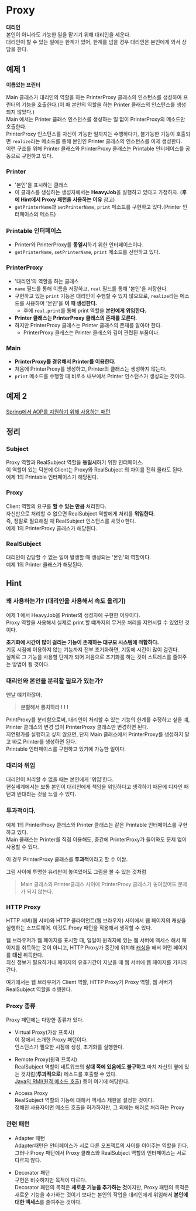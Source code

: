 # Proxy  

**대리인**   
본인이 아니라도 가능한 일을 맡기기 위해 대리인을 세운다.  
대리인이 할 수 있는 일에는 한계가 있어, 한계를 넘을 경우 대리인은 본인에게 와서 상담을 한다.  


## 예제 1

**이름있는 프린터**  

Main 클래스가 대리인의 역할을 하는 PrinterProxy 클래스의 인스턴스를 생성하여 프린터의 기능을 호출한다.(이 때 본인의 역할을 하는 Printer 클래스의 인스턴스를 생성되지 않았다.)  
Main 에서는 Printer 클래스 인스턴스를 생성하는 일 없이 PrinterProxy의 메소드만 호출한다.  
PrinterProxy 인스턴스를 자신이 가능한 일까지는 수행하다가, 불가능한 기능이 호출되면 ```realize```라는 메소드를 통해 본인인 Printer 클래스의 인스턴스를 이제 생성한다.  
이런 구조를 위해 Printer 클래스와 PrinterProxy 클래스는 Printable 인터페이스를 공동으로 구현하고 있다.  

### Printer 

* '본인'을 표시하는 클래스  
* 이 클래스를 생성하는 생성자에서는 **HeavyJob**을 실행하고 있다고 가정하자. (**후에 Hint에서 Proxy 패턴을 사용하는 이유** 참고)  
* ```getPrinterName```과 ```setPrinterName```, ```print``` 메소드를 구현하고 있다.(Printer 인터페이스의 메소드)  

### Printable 인터페이스  

* Printer와 PrinterProxy를 **동일시**하기 위한 인터페이스이다.  
* ```getPrinterName```, ```setPrinterName```, ```print``` 메소드를 선언하고 있다.  

### PrinterProxy  

* '대리인'의 역할을 하는 클래스  
* ```name``` 필드를 통해 이름을 저장하고, ```real``` 필드를 통해 '본인'을 저장한다.   
* 구현하고 있는 ```print``` 기능은 대리인이 수행할 수 있지 않으므로, ```realize```라는 메소드를 사용하여 '본인'을 **이 때 생성한다.**  
    * 후에 ```real.print```를 통해 print 역할을 **본인에게 위임한다.**  
* **Printer 클래스는 PrinterProxy 클래스의 존재를 모른다.**  
* 하지만 PrinterProxy 클래스는 Printer 클래스의 존재를 알아야 한다.  
    * PrinterProxy 클래스는 Printer 클래스와 깊이 관련된 부품이다.  

### Main

* **PrinterProxy를 경유해서 Printer를 이용한다.**  
* 처음에 PrinterProxy를 생성하고, Printer의 클래스는 생성하지 않는다.  
* ```print``` 메소드를 수행할 때 비로소 내부에서 Printer 인스턴스가 생성되는 것이다.  

## 예제 2   

[Spring에서 AOP를 지원하기 위해 사용하는 패턴](https://github.com/yeoseon/spring-study#%EB%8B%A4%EC%96%91%ED%95%9C-aop-%EA%B5%AC%ED%98%84-%EB%B0%A9%EB%B2%95)  


## 정리

### Subject

Proxy 역할과 RealSubject 역할을 **동일시**하기 위한 인터페이스.  
이 역할이 있는 덕분에 Client는 Proxy와 RealSubject 의 차이를 전혀 몰라도 된다.  
예제 1의 Printable 인터페이스가 해당된다.  

### Proxy

Client 역할의 요구를 **할 수 있는 만큼** 처리한다.  
자신만으로 처리할 수 없으면 RealSubject 역할에게 처리를 **위임한다.**  
즉, 정말로 필요해질 때 RealSubject 인스턴스를 새엇ㅇ한다.  
예제 1의 PrinterProxy 클래스가 해당된다.  

### RealSubject  

대리인이 감당할 수 없는 일이 발생할 때 생성되는 '본인'의 역할이다.  
예제 1의 Printer 클래스가 해당된다.  

## Hint

### 왜 사용하는가? (대리인을 사용해서 **속도 올리기**)  

예제 1 에서 HeavyJob을 Printer의 생성자에 구현한 이유이다.  
Proxy 역할을 사용해서 실제로 print 할 떄까지의 무거운 처리를 지연시킬 수 있었던 것이다.  

**초기화에 시간이 많이 걸리는 기능이 존재하는 대규모 시스템에 적합하다.**  
기동 시점에 이용하지 않는 기능까지 전부 초기화하면, 기동에 시간이 많이 걸린다.  
실제로 그 기능을 사용할 단계가 되어 처음으로 초기화를 하는 것이 스트레스를 줄여주는 방법이 될 것이다.  

### 대리인와 본인을 분리할 필요가 있는가?  

맨날 얘기하잖아. 
> **분할해서 통치하라 ! ! !**  

PrintProxy를 분리함으로써, 대리인이 처리할 수 있는 기능의 한계를 수정하고 싶을 떄, Printer 클래스의 변경 없이 PrinterProxy 클래스만 변경하면 된다.  
지연평가를 실행하고 싶지 않으면, 단지 Main 클래스에서 PrinterProxy를 생성하지 말고 바로 Printer를 생성하면 된다.  
Printable 인터페이스를 구현하고 있기에 가능한 일이다.  

### 대리와 위임  

대리인이 처리할 수 없을 때는 본인에게 '위임'한다.  
현실세계에서는 보통 본인이 대리인에게 책임을 위임하다고 생각하기 때문에 디자인 패턴과 반대라는 것을 느낄 수 있다.  

### 투과적이다.  

예제 1의 PrinterProxy 클래스와 Printer 클래스는 같은 Printable 인터페이스를 구현하고 있다.  
Main 클래스는 Printer를 직접 이용해도, 중간에 PrinterProxy가 들어와도 문제 없이 사용할 수 있다.  

이 경우 PrinterProxy 클래스를 **투과적**이라고 할 수 이싿.  

그림 사이에 투명한 유리판이 놓여있어도 그림을 볼 수 있는 것처럼  
> Main 클래스와 Printer클래스 사이에 PrinterProxy 클래스가 놓여있어도 문제가 되지 않는다.  

### HTTP Proxy  

HTTP 서버(웹 서버)와 HTTP 클라이언트(웹 브라우저) 사이에서 웹 페이지의 캐싱을 실행하는 소프트웨어. 이것도 Proxy 패턴을 적용해서 생각할 수 있다.  

웹 브라우저가 웹 페이지를 표시할 때, 일일이 원격지에 있는 웹 서버에 액세스 해서 페이지를 취득하는 것이 아니고, HTTP Proxy가 중간에 위치해 [캐싱](https://github.com/yeoseon/tip-archive/issues/50)을 해서 어떤 페이지를 **대신** 취득한다.  
최신 정보가 필요하거나 페이지의 유효기간이 지났을 때 웹 서버에 웹 페이지를 가지러 간다.  

여기에서는 웹 브라우저가 Client 역할, HTTP Proxy가 Proxy 역할, 웹 서버가 RealSubject 역할을 수행한다.  

### Proxy 종류  

Proxy 패턴에는 다양한 종류가 있다.  

* Virtual Proxy(가상 프록시)  
이 장에서 소개한 Proxy 패턴이다.  
인스턴스가 필요한 시점에 생성, 초기화를 실행한다.  

* Remote Proxy(원격 프록시)  
RealSubject 역할이 네트워크의 **상대 쪽에 있음에도 불구하고** 마치 자신의 옆에 있는 것처럼(**투과적으로**) 메소드를 호출할 수 있다.  
[Java의 RMI(원격 메소드 호출)](https://github.com/yeoseon/tip-archive/issues/70) 등이 여기에 해당한다.

* Access Proxy  
RealSubject 역할의 기능에 대해서 액세스 제한을 설정한 것이다.  
정해진 사용자이면 메소드 호출을 허가하지만, 그 외에는 에러로 처리하는 Proxy  


### 관련 패턴

* Adapter 패턴  
Adapter패턴은 인터페이스가 서로 다른 오프젝트의 사이를 이어주는 역할을 한다.  
그러나 Proxy 패턴에서 Proxy 클래스와 RealSubject 역할의 인터페이스는 서로 다르지 않다.  

* Decorator 패턴  
구현은 비슷하지만 목적이 다르다.  
Decorator 패턴의 목적은 **새로운 기능을 추가하는 것**이지만, Proxy 패턴의 목적은 새로운 기능을 추가하는 것이기 보다는 본인의 작업을 대리인에게 위임해서 **본인에 대한 액세스**를 줄여주는 것이다.  
